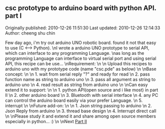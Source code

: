 ## csc prototype to arduino board with python API. part I 
Originally published: 2010-12-26 11:51:30 
Last updated: 2010-12-26 12:14:33 
Author: cheeng shu chin 
 
Few day ago, i'm try out arduino UNO robotic board. found it not that easy to use (C <--> Python).\nI wrote a arduino UNO prototype to serial API, which can interface to any programming Language.\nas long as the programming Language can interface to virtual serial port and using serial API, this recipe can be use...\nRequirement:\n\n  Upload this recipes to arduino uno with my prototype code (name "csc.pde" as below)\n\nBase concept:\n\n  1. wait from serial reply "?" and ready for read\n  2. pass function name as string to arduino uno\n  3. pass all argument as string to arduino uno\n  4. read result as string from arduino uno\n\nCan easy extend it to support:\n\n  1. python API(open source and i like most) in part II\n  2. other arduino board\n  3. Bluetooth with serial interface\n  4. any PC can control the arduino board easily via your prefer Language.\n  5. interrupt \n\nFuture add-on:\n\n  1. Json string passing to arduino\n  2. Json Reply from arduino\n  3. thread base design\n  4. Interrupt direct call\n\nPlease study it and extend it and share among open source members especially in python... :)\n\nNext [Part II](http://code.activestate.com/recipes/577521-csc-prototype-to-arduino-board-with-python-api-par/)